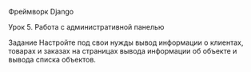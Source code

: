 Фреймворк Django 

Урок 5. Работа с административной панелью

Задание
Настройте под свои нужды вывод информации о клиентах, товарах и заказах на страницах вывода информации об объекте и вывода списка объектов.

